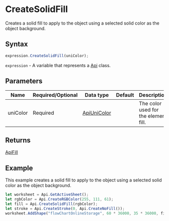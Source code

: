# CreateSolidFill

Creates a solid fill to apply to the object using a selected solid color as the object background.

## Syntax

```javascript
expression.CreateSolidFill(uniColor);
```

`expression` - A variable that represents a [Api](../Api.md) class.

## Parameters

| **Name** | **Required/Optional** | **Data type** | **Default** | **Description** |
| ------------- | ------------- | ------------- | ------------- | ------------- |
| uniColor | Required | [ApiUniColor](../../ApiUniColor/ApiUniColor.md) |  | The color used for the element fill. |

## Returns

[ApiFill](../../ApiFill/ApiFill.md)

## Example

This example creates a solid fill to apply to the object using a selected solid color as the object background.

```javascript editor-xlsx
let worksheet = Api.GetActiveSheet();
let rgbColor = Api.CreateRGBColor(255, 111, 61);
let fill = Api.CreateSolidFill(rgbColor);
let stroke = Api.CreateStroke(0, Api.CreateNoFill());
worksheet.AddShape("flowChartOnlineStorage", 60 * 36000, 35 * 36000, fill, stroke, 0, 2 * 36000, 1, 3 * 36000);
```
